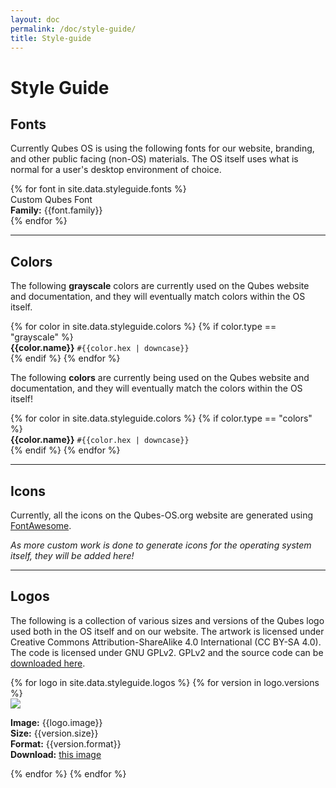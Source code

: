 ```yaml
---
layout: doc
permalink: /doc/style-guide/
title: Style-guide
---
```


Style Guide
===========

## Fonts

Currently Qubes OS is using the following fonts for our website, branding, and other public facing (non-OS) materials. The OS itself uses what is normal for a user's desktop environment of choice.

<div class="styleguide">
{% for font in site.data.styleguide.fonts %}
  <div class="row">
  <div class="col-lg-6 col-md-6 focus">
    <div class="font {{font.class}}">Custom Qubes Font</div>
  </div>
  <div class="col-lg-6 col-md-6">
    <strong>Family:</strong> {{font.family}}<br>
  </div>
  </div>
{% endfor %}
</div>

---

## Colors

The following **grayscale** colors are currently used on the Qubes website and documentation, and they will eventually match colors within the OS itself.

<div class="styleguide">
{% for color in site.data.styleguide.colors %}
  {% if color.type == "grayscale" %}
  <div class="swatch more-bottom more-right">
    <div class="color add-bottom bg-{{color.class}}"></div>
    <strong class="add-bottom">{{color.name}}</strong>
    <code>#{{color.hex | downcase}}</code>
  </div>
  {% endif %}
{% endfor %}
</div>

The following **colors** are currently being used on the Qubes website and documentation, and they will eventually match the colors within the OS itself!

<div class="styleguide">
{% for color in site.data.styleguide.colors %}
  {% if color.type == "colors" %}
  <div class="swatch more-bottom more-right">
    <div class="color add-bottom bg-{{color.class}}"></div>
    <strong class="add-bottom">{{color.name}}</strong>
    <code>#{{color.hex | downcase}}</code>
  </div>
  {% endif %}
{% endfor %}
</div>

---

## Icons

Currently, all the icons on the Qubes-OS.org website are generated using [FontAwesome](https://fontawesome.com/).

*As more custom work is done to generate icons for the operating system itself, they will be added here!*

---

## Logos

The following is a collection of various sizes and versions of the Qubes logo used both in the OS itself and on our website.
The artwork is licensed under Creative Commons Attribution-ShareAlike 4.0 International (CC BY-SA 4.0).
The code is licensed under GNU GPLv2.
GPLv2 and the source code can be [downloaded here](https://github.com/QubesOS/qubes-artwork).

<div class="styleguide">
{% for logo in site.data.styleguide.logos %}
  {% for version in logo.versions %}
  <div class="row more-bottom">
    <div class="col-lg-4 col-md-4">
      <div class="focus">
        <img class="logo" src="{{version.path}}{{logo.image}}">
      </div>
    </div>
    <div class="col-lg-8 col-md-8">
      <p>
        <strong>Image:</strong> {{logo.image}}<br>
        <strong>Size:</strong> {{version.size}}<br>
        <strong>Format:</strong> {{version.format}}<br>
        <strong>Download:</strong> <a href="{{version.path}}{{logo.image}}" target="_blank">this image</a>
      </p>
    </div>
  </div>
  {% endfor %}
{% endfor %}
</div>
